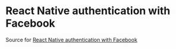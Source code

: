 # React Native authentication with Facebook

Source for [React Native authentication with Facebook](https://www.genuitec.com/react-native-authentication-with-facebook/)